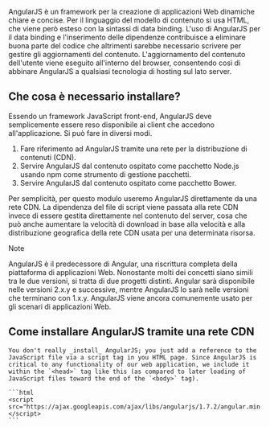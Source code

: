 AngularJS è un framework per la creazione di applicazioni Web dinamiche chiare e concise. Per il linguaggio del modello di contenuto si usa HTML, che viene però esteso con la sintassi di data binding. L'uso di AngularJS per il data binding e l'inserimento delle dipendenze contribuisce a eliminare buona parte del codice che altrimenti sarebbe necessario scrivere per gestire gli aggiornamenti del contenuto. L'aggiornamento del contenuto dell'utente viene eseguito all'interno del browser, consentendo così di abbinare AngularJS a qualsiasi tecnologia di hosting sul lato server.

## <a name="what-must-be-installed"></a>Che cosa è necessario installare?

Essendo un framework JavaScript front-end, AngularJS deve semplicemente essere reso disponibile ai client che accedono all'applicazione. Si può fare in diversi modi.

1. Fare riferimento ad AngularJS tramite una rete per la distribuzione di contenuti (CDN).
1. Servire AngularJS dal contenuto ospitato come pacchetto Node.js usando npm come strumento di gestione pacchetti.
1. Servire AngularJS dal contenuto ospitato come pacchetto Bower.

Per semplicità, per questo modulo useremo AngularJS direttamente da una rete CDN. La dipendenza del file di script viene passata alla rete CDN invece di essere gestita direttamente nel contenuto del server, cosa che può anche aumentare la velocità di download in base alla velocità e alla distribuzione geografica della rete CDN usata per una determinata risorsa.

> [!Note]
> AngularJS è il predecessore di Angular, una riscrittura completa della piattaforma di applicazioni Web. Nonostante molti dei concetti siano simili tra le due versioni, si tratta di due progetti distinti. Angular sarà disponibile nelle versioni 2.x.y e successive, mentre AngularJS lo sarà nelle versioni che terminano con 1.x.y. AngularJS viene ancora comunemente usato per gli scenari di applicazioni Web.

## <a name="how-to-install-angularjs-via-cdn"></a>Come installare AngularJS tramite una rete CDN

    You don't really _install_ AngularJS; you just add a reference to the JavaScript file via a script tag in you HTML page. Since AngularJS is critical to any functionality of our web application, we include it within the `<head>` tag like this (as compared to later loading of JavaScript files toward the end of the `<body>` tag).

    ```html
    <script src="https://ajax.googleapis.com/ajax/libs/angularjs/1.7.2/angular.min.js"></script>
    ```
